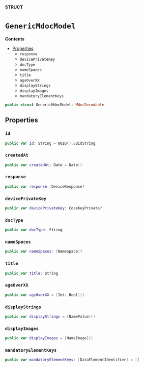 **STRUCT**

# `GenericMdocModel`

**Contents**

- [Properties](#properties)
  - `response`
  - `devicePrivateKey`
  - `docType`
  - `nameSpaces`
  - `title`
  - `ageOverXX`
  - `displayStrings`
  - `displayImages`
  - `mandatoryElementKeys`

```swift
public struct GenericMdocModel: MdocDecodable
```

## Properties
### `id`

```swift
public var id: String = UUID().uuidString
```

### `createdAt`

```swift
public var createdAt: Date = Date()
```

### `response`

```swift
public var response: DeviceResponse?
```

### `devicePrivateKey`

```swift
public var devicePrivateKey: CoseKeyPrivate?
```

### `docType`

```swift
public var docType: String
```

### `nameSpaces`

```swift
public var nameSpaces: [NameSpace]?
```

### `title`

```swift
public var title: String
```

### `ageOverXX`

```swift
public var ageOverXX = [Int: Bool]()
```

### `displayStrings`

```swift
public var displayStrings = [NameValue]()
```

### `displayImages`

```swift
public var displayImages = [NameImage]()
```

### `mandatoryElementKeys`

```swift
public var mandatoryElementKeys: [DataElementIdentifier] = []
```
